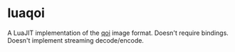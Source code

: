 luaqoi
========
A LuaJIT implementation of the [qoi](https://github.com/phoboslab/qoi) image format. Doesn't require bindings. Doesn't implement streaming decode/encode.